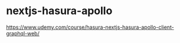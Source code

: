 # nextjs-hasura-apollo

https://www.udemy.com/course/hasura-nextjs-hasura-apollo-client-graphql-web/
